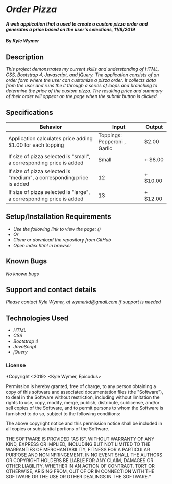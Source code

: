 # _Order Pizza_

#### _A web application that a used to create a custom pizza order and generates a price based on the user's selections, 11/8/2019_

#### By _**Kyle Wymer**_

## Description

_This project demonstrates my current skills and understanding of HTML, CSS, Bootstrap 4, Javascript, and jQuery. The application consists of an order form where the user can customize a pizza order. It collects data from the user and runs the it through a series of loops and branching to determine the price of the custom pizza. The resulting price and summary of their order will appear on the page when the submit button is clicked._


## Specifications

|  Behavior | Input  | Output  |
|---|---|---|
| Application calculates price adding $1.00 for each topping| Toppings: Pepperoni , Garlic | $2.00|
| If size of pizza selected is "small", a corresponding price is added| Small | + $8.00|
| If size of pizza selected is "medium", a corresponding price is added| 12 | + $10.00|
| If size of pizza selected is "large", a corresponding price is added| 13 | + $12.00|

## Setup/Installation Requirements
* _Use the following link to view the page: ()_
* _Or_
* _Clone or download the repository from GitHub_
* _Open index.html in browser_

## Known Bugs

_No known bugs_

## Support and contact details

_Please contact Kyle Wymer, at wymerkd@gmail.com if support is needed_

## Technologies Used

* _HTML_
* _CSS_
* _Bootstrap 4_
* _JavaScript_
* _jQuery_

### License

*Copyright <2019> <Kyle Wymer, Epicodus>

Permission is hereby granted, free of charge, to any person obtaining a copy of this software and associated documentation files (the "Software"), to deal in the Software without restriction, including without limitation the rights to use, copy, modify, merge, publish, distribute, sublicense, and/or sell copies of the Software, and to permit persons to whom the Software is furnished to do so, subject to the following conditions:

The above copyright notice and this permission notice shall be included in all copies or substantial portions of the Software.

THE SOFTWARE IS PROVIDED "AS IS", WITHOUT WARRANTY OF ANY KIND, EXPRESS OR IMPLIED, INCLUDING BUT NOT LIMITED TO THE WARRANTIES OF MERCHANTABILITY, FITNESS FOR A PARTICULAR PURPOSE AND NONINFRINGEMENT. IN NO EVENT SHALL THE AUTHORS OR COPYRIGHT HOLDERS BE LIABLE FOR ANY CLAIM, DAMAGES OR OTHER LIABILITY, WHETHER IN AN ACTION OF CONTRACT, TORT OR OTHERWISE, ARISING FROM, OUT OF OR IN CONNECTION WITH THE SOFTWARE OR THE USE OR OTHER DEALINGS IN THE SOFTWARE.*
